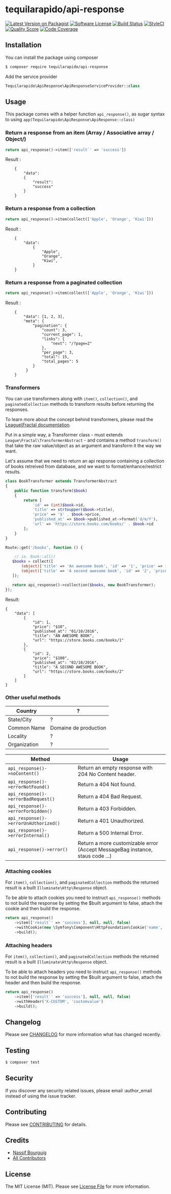 
# tequilarapido/api-response 

[![Latest Version on Packagist](https://img.shields.io/packagist/v/tequilarapido/api-response.svg?style=flat-square)](https://packagist.org/packages/tequilarapido/api-response)
[![Software License](https://img.shields.io/badge/license-MIT-brightgreen.svg?style=flat-square)](LICENSE.md)
[![Build Status](https://img.shields.io/travis/tequilarapido/api-response/master.svg?style=flat-square)](https://travis-ci.org/tequilarapido/api-response)
[![StyleCI](https://styleci.io/repos/70261592/shield)](https://styleci.io/repos/70261592)
[![Quality Score](https://img.shields.io/scrutinizer/g/tequilarapido/api-response.svg?style=flat-square)](https://scrutinizer-ci.com/g/tequilarapido/api-response)
[![Code Coverage](https://img.shields.io/scrutinizer/coverage/g/tequilarapido/api-response/master.svg?style=flat-square)](https://scrutinizer-ci.com/g/tequilarapido/api-response/?branch=master)

## Installation

You can install the package using composer

``` bash
$ composer require tequilarapido/api-response
```

Add the service provider

``` php
Tequilarapido\ApiResponse\ApiResponseServiceProvider::class 
```


## Usage

This package comes with a helper function `api_response()`, as sugar syntax to using `app(Tequilarapido\ApiResponse\ApiResponse::class)`

 
### Return a response from an item (Array / Associative array / Object/)
 
``` php
return api_response()->item(['result`' => 'success'])
```

Result :   
```
    {
        "data":
        {   
            "result":
            "success"
        }
    }
```

### Return a response from a collection
 
``` php
return api_response()->item(collect(['Apple', 'Orange', 'Kiwi']))
```

Result :   
```   
    {
        "data":
            {   
                "Apple",
                "Orange",
                "Kiwi",
            }
    }
```

### Return a response from a paginated collection

``` php
return api_response()->item(collect(['Apple', 'Orange', 'Kiwi']))
```

Result :   
```
    {
        "data": [1, 2, 3],
        "meta": {
            "pagination": {
                "count": 3,
                "current_page": 1,
                "links": {
                    "next": "/?page=2"
                },
                "per_page": 3,
                "total": 15,
                "total_pages": 5
            }
         }
    }
```

### Transformers 

You can use transformers along with `item()`, `collection()`, and `paginatedCollection` methods to transform results
before returning the responses.

To learn more about the concept behind transformers, please read the [League\Fractal documentation](http://fractal.thephpleague.com/transformers/). 

Put in a simple way, a Transformer class 
    - must extends `League\Fractal\TransformerAbstract` 
    - and contains a method `transform()` that take the raw value/object as an argument and transform it the way we want.
    
Let's assume that we need to return an api response containing a collection of books retreived from database, and we want to format/enhance/restrict results.
  
``` php
class BookTransformer extends TransformerAbstract
{
    public function transform($book)
    {
        return [
            'id' => (int)$book->id,
            'title' => strtoupper($book->title),
            'price' => '$' . $book->price,
            'published_at' => $book->published_at->format('d/m/Y'),
            'url' => 'https://store.books.com/books/' . $book->id
        ];
    }
}
``` 
  
``` php
Route::get('/books', function () {

    // ie. Book::all()
   $books = collect([
       (object)['title' => 'An awesome book', 'id' => '1', 'price' => 10, 'published_at' => Carbon::createFromFormat('Y-m-d', '2016-10-01')],
       (object)['title' => 'A second awesome book', 'id' => '2', 'price' => 100, 'published_at' => Carbon::createFromFormat('Y-m-d', '2016-10-02')],
   ]);

   return api_response()->collection($books, new BookTransformer);
});
```

Result: 
``` 
{
    "data": [
        {
            "id": 1,
            "price": "$10",
            "published_at": "01/10/2016",
            "title": "AN AWESOME BOOK",
            "url": "https://store.books.com/books/1"
        },
        {
            "id": 2,
            "price": "$100",
            "published_at": "02/10/2016",
            "title": "A SECOND AWESOME BOOK",
            "url": "https://store.books.com/books/2"
        }
    ]
}
``` 

###  Other useful methods 


| Country      | ?                     |
|--------------|-----------------------|
| State/City   | ?                     |
| Common Name  | Domaine de production |
| Locality     | ?                     |
| Organization | ?                     |

| Method      | Usage        | 
|-------------|--------------|
| `api_response()->noContent()` | Return an empty response with 204 No Content header.|
| `api_response()->errorNotFound()` | Return a 404 Not found.|
| `api_response()->errorBadRequest()` | Return a 404 Bad Request.|
| `api_response()->errorForbidden()` | Return a 403 Forbidden.|
| `api_response()->errorUnAUthorized()` | Return a 401 Unauthorized.|
| `api_response()->errorInternal()` | Return a 500 Internal Error.|
| `api_response()->error()` | Return a more customizable error (Accept MessageBag instance, staus code ...)|


### Attaching cookies

For `item()`, `collection()`, and `paginatedCollection` methods the returned result is a built `Illuminate\Http\Response` object.

To be able to attach cookies you need to instruct `api_response()` methods to not build the response by setting the $built argument to false, attach the cookie
and then build the response.

``` php
return api_response()
    ->item(['result`' => 'success'], null, null, false)
    ->withCookie(new \Symfony\Component\HttpFoundation\Cookie('name', 'value'))
    ->build();
```

### Attaching headers

For `item()`, `collection()`, and `paginatedCollection` methods the returned result is a built `Illuminate\Http\Response` object.

To be able to attach headers you need to instruct `api_response()` methods to not build the response by setting the $built argument to false, attach the header
and then build the response.

``` php
return api_response()
    ->item(['result`' => 'success'], null, null, false)
    ->withHeader('X-CUSTOM', 'customvalue')
    ->build();
```

## Changelog
Please see [CHANGELOG](CHANGELOG.md) for more information what has changed recently.

## Testing

``` bash
$ composer test
```

## Security

If you discover any security related issues, please email :author_email instead of using the issue tracker.

## Contributing

Please see [CONTRIBUTING](CONTRIBUTING.md) for details.

## Credits

- [Nassif Bourguig](https://github.com/nbourguig)
- [All Contributors](../../contributors)

## License

The MIT License (MIT). Please see [License File](LICENSE.md) for more information.
